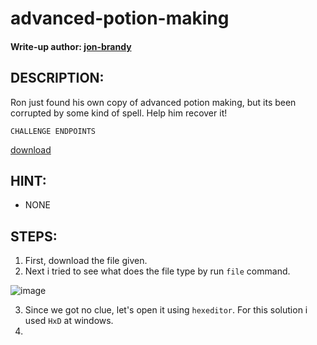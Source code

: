 # advanced-potion-making
#### Write-up author: [jon-brandy](https://github.com/jon-brandy)
## DESCRIPTION:
Ron just found his own copy of advanced potion making, but its been corrupted by some kind of spell. Help him recover it! 
```
CHALLENGE ENDPOINTS
```
[download](https://github.com/jon-brandy/CTF-WRITE-UP/blob/df1caf301eb0452ea593a0258b731f2631c61fdc/Asset/advanced-potion-making/advanced-potion-making)
## HINT:
- NONE
## STEPS:
1. First, download the file given.
2. Next i tried to see what does the file type by run `file` command.

![image](https://user-images.githubusercontent.com/70703371/179985299-a9197fde-04ac-43a3-80de-0a3710a7215a.png)

3. Since we got no clue, let's open it using `hexeditor`. For this solution i used `HxD` at windows.
4. 
